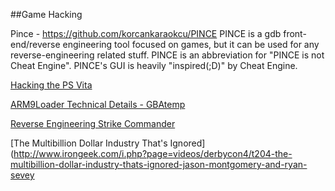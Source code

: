 ##Game Hacking



Pince - https://github.com/korcankaraokcu/PINCE
PINCE is a gdb front-end/reverse engineering tool focused on games, but it can be used for any reverse-engineering related stuff. PINCE is an abbreviation for "PINCE is not Cheat Engine". PINCE's GUI is heavily "inspired(;D)" by Cheat Engine. 






[Hacking the PS Vita](http://yifan.lu/2015/06/21/hacking-the-ps-vita/)

[ARM9Loader Technical Details - GBAtemp](https://gbatemp.net/threads/arm9loader-technical-details-and-discussion.408537/)

[Reverse Engineering Strike Commander](http://fabiensanglard.net/reverse_engineering_strike_commander/index.php)

[The Multibillion Dollar Industry That's Ignored](http://www.irongeek.com/i.php?page=videos/derbycon4/t204-the-multibillion-dollar-industry-thats-ignored-jason-montgomery-and-ryan-sevey